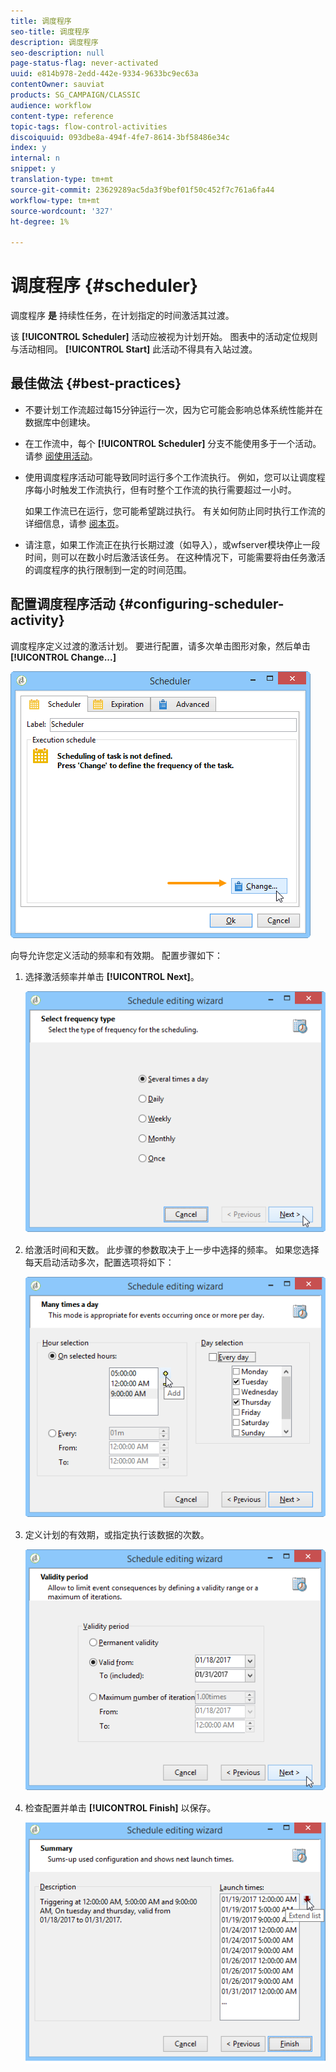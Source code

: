 ```yaml
---
title: 调度程序
seo-title: 调度程序
description: 调度程序
seo-description: null
page-status-flag: never-activated
uuid: e814b978-2edd-442e-9334-9633bc9ec63a
contentOwner: sauviat
products: SG_CAMPAIGN/CLASSIC
audience: workflow
content-type: reference
topic-tags: flow-control-activities
discoiquuid: 093dbe8a-494f-4fe7-8614-3bf58486e34c
index: y
internal: n
snippet: y
translation-type: tm+mt
source-git-commit: 23629289ac5da3f9bef01f50c452f7c761a6fa44
workflow-type: tm+mt
source-wordcount: '327'
ht-degree: 1%

---
```



# 调度程序 {#scheduler}

调度程序 **是** 持续性任务，在计划指定的时间激活其过渡。

该 **[!UICONTROL Scheduler]** 活动应被视为计划开始。 图表中的活动定位规则与活动相同。 **[!UICONTROL Start]** 此活动不得具有入站过渡。

## 最佳做法 {#best-practices}

* 不要计划工作流超过每15分钟运行一次，因为它可能会影响总体系统性能并在数据库中创建块。

* 在工作流中，每个 **[!UICONTROL Scheduler]** 分支不能使用多于一个活动。 请参 [阅使用活动](../../workflow/using/workflow-best-practices.md#using-activities)。

* 使用调度程序活动可能导致同时运行多个工作流执行。 例如，您可以让调度程序每小时触发工作流执行，但有时整个工作流的执行需要超过一小时。

   如果工作流已在运行，您可能希望跳过执行。 有关如何防止同时执行工作流的详细信息，请参 [阅本页](../../workflow/using/monitoring-workflow-execution.md#preventing-simultaneous-multiple-executions)。

* 请注意，如果工作流正在执行长期过渡（如导入），或wfserver模块停止一段时间，则可以在数小时后激活该任务。 在这种情况下，可能需要将由任务激活的调度程序的执行限制到一定的时间范围。

## 配置调度程序活动 {#configuring-scheduler-activity}

调度程序定义过渡的激活计划。 要进行配置，请多次单击图形对象，然后单击 **[!UICONTROL Change...]**

![](assets/s_user_segmentation_scheduler.png)

向导允许您定义活动的频率和有效期。 配置步骤如下：

1. 选择激活频率并单击 **[!UICONTROL Next]**。

   ![](assets/s_user_segmentation_scheduler2.png)

1. 给激活时间和天数。 此步骤的参数取决于上一步中选择的频率。 如果您选择每天启动活动多次，配置选项将如下：

   ![](assets/s_user_segmentation_scheduler3.png)

1. 定义计划的有效期，或指定执行该数据的次数。

   ![](assets/s_user_segmentation_scheduler4.png)

1. 检查配置并单击 **[!UICONTROL Finish]** 以保存。

   ![](assets/s_user_segmentation_scheduler5.png)
